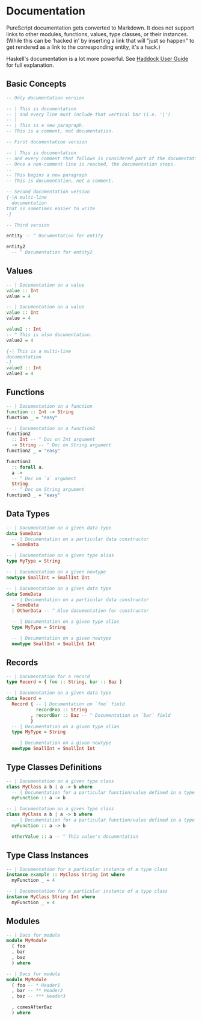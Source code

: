 # Documentation

PureScript documentation gets converted to Markdown. It does not support links to other modules, functions, values, type classes, or their instances. (While this can be 'hacked in' by inserting a link that will "just so happen" to get rendered as a link to the corresponding entity, it's a hack.)

Haskell's documentation is a lot more powerful. See [Haddock User Guide](https://www.haskell.org/haddock/doc/html/index.html) for full explanation.

## Basic Concepts

```purescript
-- Only documentation version

-- | This is documentation
-- | and every line must include that vertical bar (i.e. '|')
-- |
-- | This is a new paragraph.
-- This is a comment, not documentation.
```

```haskell
-- First documentation version

-- | This is documentation
-- and every comment that follows is considered part of the documentation
-- Once a non-comment line is reached, the documentation stops.
--
-- This begins a new paragraph
-- This is documentation, not a comment.

-- Second documentation version
{-|A multi-line
  documentation
that is sometimes easier to write
-}

-- Third version

entity -- ^ Documentation for entity

entity2
  -- ^ Documentation for entity2
```

## Values

```purescript
-- | Documentation on a value
value :: Int
value = 4
```

```haskell
-- | Documentation on a value
value :: Int
value = 4

value2 :: Int
-- ^ This is also documentation.
value2 = 4

{-| This is a multi-line
documentation
-}
value3 :: Int
value3 = 4
```

## Functions

```purescript
-- | Documentation on a function
function :: Int -> String
function _ = "easy"
```

```haskell
-- | Documentation on a function2
function2
  :: Int -- ^ Doc on Int argument
  -> String -- ^ Doc on String argument
function2 _ = "easy"

function3
  :: forall a.
  a ->
  -- ^ Doc on `a` argument
  String
  -- ^ Doc on String argument
function3 _ = "easy"
```

## Data Types

```purescript
-- | Documentation on a given data type
data SomeData
  -- | Documentation on a particular data constructor
  = SomeData

-- | Documentation on a given type alias
type MyType = String

-- | Documentation on a given newtype
newtype SmallInt = SmallInt Int
```

```haskell
-- | Documentation on a given data type
data SomeData
  -- | Documentation on a particular data constructor
  = SomeData
  | OtherData -- ^ Also documentation for constructor

  -- | Documentation on a given type alias
  type MyType = String

  -- | Documentation on a given newtype
  newtype SmallInt = SmallInt Int
```

## Records


```purescript
-- | Documentation for a record
type Record = { foo :: String, bar :: Baz }
```

```haskell
-- | Documentation on a given data type
data Record =
  Record { -- | Documentation on `foo` field
           recordFoo :: String
         , recordBar :: Baz -- ^ Documentation on `bar` field
         }
  -- | Documentation on a given type alias
  type MyType = String

  -- | Documentation on a given newtype
  newtype SmallInt = SmallInt Int
```

## Type Classes Definitions

```purescript
-- | Documentation on a given type class
class MyClass a b | a -> b where
  -- | Documentation for a particular function/value defined in a type class
  myFunction :: a -> b
```

```haskell
-- | Documentation on a given type class
class MyClass a b | a -> b where
  -- | Documentation for a particular function/value defined in a type class
  myFunction :: a -> b

  otherValue :: a -- ^ This value's documentation
```

## Type Class Instances

```purescript
-- | Documentation for a particular instance of a type class
instance example :: MyClass String Int where
  myFunction _ = 4
```

```haskell
-- | Documentation for a particular instance of a type class
instance MyClass String Int where
  myFunction _ = 4
```

## Modules

```purescript
-- | Docs for module
module MyModule
  ( foo
  , bar
  , baz
  ) where
```

```haskell
-- | Docs for module
module MyModule
  ( foo -- * Header1
  , bar -- ** Header2
  , baz -- *** Header3

  , comesAfterBaz
  ) where
```
